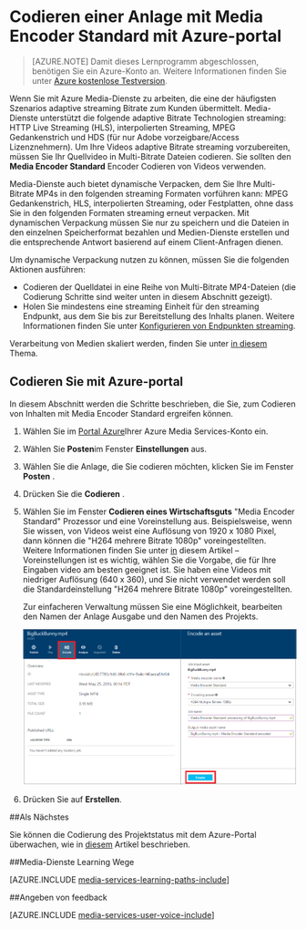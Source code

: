 <properties
    pageTitle="Codieren eine Anlage mit Media Encoder Standard mit dem Portal Azure | Microsoft Azure"
    description="In diesem Lernprogramm führt Sie durch die Schritte zum Codieren einer Anlage mit Media Encoder Standard mit Azure-Portal an."
    services="media-services"
    documentationCenter=""
    authors="Juliako"
    manager="erikre"
    editor=""/>

<tags
    ms.service="media-services"
    ms.workload="media"
    ms.tgt_pltfrm="na"
    ms.devlang="na"
    ms.topic="article"
    ms.date="10/24/2016"
    ms.author="juliako"/>


# <a name="encode-an-asset-using-media-encoder-standard-with-the-azure-portal"></a>Codieren einer Anlage mit Media Encoder Standard mit Azure-portal

> [AZURE.NOTE] Damit dieses Lernprogramm abgeschlossen, benötigen Sie ein Azure-Konto an. Weitere Informationen finden Sie unter [Azure kostenlose Testversion](https://azure.microsoft.com/pricing/free-trial/). 

Wenn Sie mit Azure Media-Dienste zu arbeiten, die eine der häufigsten Szenarios adaptive streaming Bitrate zum Kunden übermittelt. Media-Dienste unterstützt die folgende adaptive Bitrate Technologien streaming: HTTP Live Streaming (HLS), interpolierten Streaming, MPEG Gedankenstrich und HDS (für nur Adobe vorzeigbare/Access Lizenznehmern). Um Ihre Videos adaptive Bitrate streaming vorzubereiten, müssen Sie Ihr Quellvideo in Multi-Bitrate Dateien codieren. Sie sollten den **Media Encoder Standard** Encoder Codieren von Videos verwenden.  

Media-Dienste auch bietet dynamische Verpacken, dem Sie Ihre Multi-Bitrate MP4s in den folgenden streaming Formaten vorführen kann: MPEG Gedankenstrich, HLS, interpolierten Streaming, oder Festplatten, ohne dass Sie in den folgenden Formaten streaming erneut verpacken. Mit dynamischen Verpackung müssen Sie nur zu speichern und die Dateien in den einzelnen Speicherformat bezahlen und Medien-Dienste erstellen und die entsprechende Antwort basierend auf einem Client-Anfragen dienen.

Um dynamische Verpackung nutzen zu können, müssen Sie die folgenden Aktionen ausführen:

- Codieren der Quelldatei in eine Reihe von Multi-Bitrate MP4-Dateien (die Codierung Schritte sind weiter unten in diesem Abschnitt gezeigt).
- Holen Sie mindestens eine streaming Einheit für den streaming Endpunkt, aus dem Sie bis zur Bereitstellung des Inhalts planen. Weitere Informationen finden Sie unter [Konfigurieren von Endpunkten streaming](media-services-portal-vod-get-started.md#configure-streaming-endpoints). 

Verarbeitung von Medien skaliert werden, finden Sie unter [in diesem](media-services-portal-scale-media-processing.md) Thema.

## <a name="encode-with-the-azure-portal"></a>Codieren Sie mit Azure-portal

In diesem Abschnitt werden die Schritte beschrieben, die Sie, zum Codieren von Inhalten mit Media Encoder Standard ergreifen können.

1.  Wählen Sie im [Portal Azure](https://portal.azure.com/)Ihrer Azure Media Services-Konto ein.
2.  Wählen Sie **Posten**im Fenster **Einstellungen** aus.  
2.  Wählen Sie die Anlage, die Sie codieren möchten, klicken Sie im Fenster **Posten** .
3.  Drücken Sie die **Codieren** .
4.  Wählen Sie im Fenster **Codieren eines Wirtschaftsguts** "Media Encoder Standard" Prozessor und eine Voreinstellung aus. Beispielsweise, wenn Sie wissen, von Videos weist eine Auflösung von 1920 x 1080 Pixel, dann können die "H264 mehrere Bitrate 1080p" voreingestellten. Weitere Informationen finden Sie unter [in](https://msdn.microsoft.com/library/azure/mt269960.aspx) diesem Artikel – Voreinstellungen ist es wichtig, wählen Sie die Vorgabe, die für Ihre Eingaben video am besten geeignet ist. Sie haben eine Videos mit niedriger Auflösung (640 x 360), und Sie nicht verwendet werden soll die Standardeinstellung "H264 mehrere Bitrate 1080p" voreingestellten.
    
    Zur einfacheren Verwaltung müssen Sie eine Möglichkeit, bearbeiten den Namen der Anlage Ausgabe und den Namen des Projekts.
        
    ![Codieren von Anlagen](./media/media-services-portal-vod-get-started/media-services-encode1.png)
5. Drücken Sie auf **Erstellen**.


##<a name="next-step"></a>Als Nächstes

Sie können die Codierung des Projektstatus mit dem Azure-Portal überwachen, wie in [diesem](media-services-portal-check-job-progress.md) Artikel beschrieben.  

##<a name="media-services-learning-paths"></a>Media-Dienste Learning Wege

[AZURE.INCLUDE [media-services-learning-paths-include](../../includes/media-services-learning-paths-include.md)]

##<a name="provide-feedback"></a>Angeben von feedback

[AZURE.INCLUDE [media-services-user-voice-include](../../includes/media-services-user-voice-include.md)]


